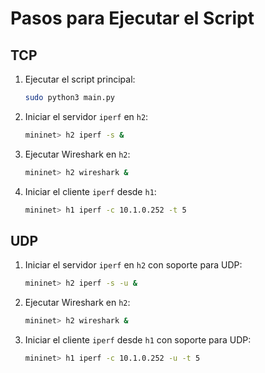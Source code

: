 # Pasos para Ejecutar el Script

## TCP

1. Ejecutar el script principal:
    ```bash
    sudo python3 main.py
    ```

2. Iniciar el servidor `iperf` en `h2`:
    ```bash
    mininet> h2 iperf -s &
    ```

3. Ejecutar Wireshark en `h2`:
    ```bash
    mininet> h2 wireshark &
    ```

4. Iniciar el cliente `iperf` desde `h1`:
    ```bash
    mininet> h1 iperf -c 10.1.0.252 -t 5
    ```

## UDP

1. Iniciar el servidor `iperf` en `h2` con soporte para UDP:
    ```bash
    mininet> h2 iperf -s -u &
    ```

2. Ejecutar Wireshark en `h2`:
    ```bash
    mininet> h2 wireshark &
    ```

3. Iniciar el cliente `iperf` desde `h1` con soporte para UDP:
    ```bash
    mininet> h1 iperf -c 10.1.0.252 -u -t 5
    ```
